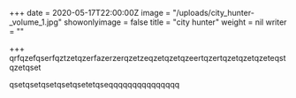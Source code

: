 +++
date = 2020-05-17T22:00:00Z
image = "/uploads/city_hunter-_volume_1.jpg"
showonlyimage = false
title = "city hunter"
weight = nil
writer = ""

+++
qrfqzefqserfqztzetqzerfazerzerqzetzeqzetqzetqzeertqzertqzetqzetqzeteqstqzetqset

qsetqsetqsetqsetqsetetqseqqqqqqqqqqqqqqq